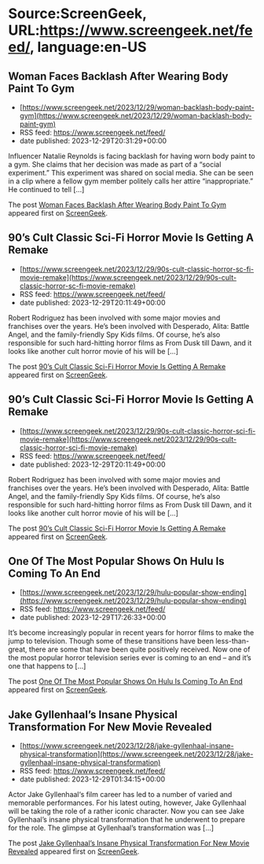 # Source:ScreenGeek, URL:https://www.screengeek.net/feed/, language:en-US

## Woman Faces Backlash After Wearing Body Paint To Gym
 - [https://www.screengeek.net/2023/12/29/woman-backlash-body-paint-gym](https://www.screengeek.net/2023/12/29/woman-backlash-body-paint-gym)
 - RSS feed: https://www.screengeek.net/feed/
 - date published: 2023-12-29T20:31:29+00:00

<p>Influencer Natalie Reynolds is facing backlash for having worn body paint to a gym. She claims that her decision was made as part of a &#8220;social experiment.&#8221; This experiment was shared on social media. She can be seen in a clip where a fellow gym member politely calls her attire &#8220;inappropriate.&#8221; He continued to tell [...]</p>
<p>The post <a href="https://www.screengeek.net/2023/12/29/woman-backlash-body-paint-gym/">Woman Faces Backlash After Wearing Body Paint To Gym</a> appeared first on <a href="https://www.screengeek.net">ScreenGeek</a>.</p>

## 90’s Cult Classic Sci-Fi Horror Movie Is Getting A Remake
 - [https://www.screengeek.net/2023/12/29/90s-cult-classic-horror-sc-fi-movie-remake](https://www.screengeek.net/2023/12/29/90s-cult-classic-horror-sc-fi-movie-remake)
 - RSS feed: https://www.screengeek.net/feed/
 - date published: 2023-12-29T20:11:49+00:00

<p>Robert Rodriguez has been involved with some major movies and franchises over the years. He&#8217;s been involved with Desperado, Alita: Battle Angel, and the family-friendly Spy Kids films. Of course, he&#8217;s also responsible for such hard-hitting horror films as From Dusk till Dawn, and it looks like another cult horror movie of his will be [...]</p>
<p>The post <a href="https://www.screengeek.net/2023/12/29/90s-cult-classic-horror-sc-fi-movie-remake/">90&#8217;s Cult Classic Sci-Fi Horror Movie Is Getting A Remake</a> appeared first on <a href="https://www.screengeek.net">ScreenGeek</a>.</p>

## 90’s Cult Classic Sci-Fi Horror Movie Is Getting A Remake
 - [https://www.screengeek.net/2023/12/29/90s-cult-classic-horror-sci-fi-movie-remake](https://www.screengeek.net/2023/12/29/90s-cult-classic-horror-sci-fi-movie-remake)
 - RSS feed: https://www.screengeek.net/feed/
 - date published: 2023-12-29T20:11:49+00:00

<p>Robert Rodriguez has been involved with some major movies and franchises over the years. He&#8217;s been involved with Desperado, Alita: Battle Angel, and the family-friendly Spy Kids films. Of course, he&#8217;s also responsible for such hard-hitting horror films as From Dusk till Dawn, and it looks like another cult horror movie of his will be [...]</p>
<p>The post <a href="https://www.screengeek.net/2023/12/29/90s-cult-classic-horror-sci-fi-movie-remake/">90&#8217;s Cult Classic Sci-Fi Horror Movie Is Getting A Remake</a> appeared first on <a href="https://www.screengeek.net">ScreenGeek</a>.</p>

## One Of The Most Popular Shows On Hulu Is Coming To An End
 - [https://www.screengeek.net/2023/12/29/hulu-popular-show-ending](https://www.screengeek.net/2023/12/29/hulu-popular-show-ending)
 - RSS feed: https://www.screengeek.net/feed/
 - date published: 2023-12-29T17:26:33+00:00

<p>It&#8217;s become increasingly popular in recent years for horror films to make the jump to television. Though some of these transitions have been less-than-great, there are some that have been quite positively received. Now one of the most popular horror television series ever is coming to an end &#8211; and it&#8217;s one that happens to [...]</p>
<p>The post <a href="https://www.screengeek.net/2023/12/29/hulu-popular-show-ending/">One Of The Most Popular Shows On Hulu Is Coming To An End</a> appeared first on <a href="https://www.screengeek.net">ScreenGeek</a>.</p>

## Jake Gyllenhaal’s Insane Physical Transformation For New Movie Revealed
 - [https://www.screengeek.net/2023/12/28/jake-gyllenhaal-insane-physical-transformation](https://www.screengeek.net/2023/12/28/jake-gyllenhaal-insane-physical-transformation)
 - RSS feed: https://www.screengeek.net/feed/
 - date published: 2023-12-29T01:34:15+00:00

<p>Actor Jake Gyllenhaal&#8216;s film career has led to a number of varied and memorable performances. For his latest outing, however, Jake Gyllenhaal will be taking the role of a rather iconic character. Now you can see Jake Gyllenhaal&#8217;s insane physical transformation that he underwent to prepare for the role. The glimpse at Gyllenhaal&#8217;s transformation was [...]</p>
<p>The post <a href="https://www.screengeek.net/2023/12/28/jake-gyllenhaal-insane-physical-transformation/">Jake Gyllenhaal&#8217;s Insane Physical Transformation For New Movie Revealed</a> appeared first on <a href="https://www.screengeek.net">ScreenGeek</a>.</p>

